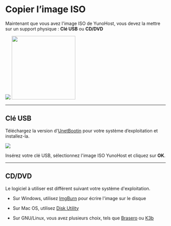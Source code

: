 # Copier l’image ISO

Maintenant que vous avez l'image ISO de YunoHost, vous devez la mettre sur un support physique : **Clé USB** ou **CD/DVD**

<img src="https://yunohost.org/images/usb_key.png">
<img src="https://yunohost.org/images/cd.jpg" width=200>

---

## Clé USB

Téléchargez la version d'<a href="http://unetbootin.sourceforge.net/" target="_blank">UnetBootin</a> pour votre système d’exploitation et installez-la.

<img src="https://yunohost.org/images/unetbootin.png">

Insérez votre clé USB, sélectionnez l'image ISO YunoHost et cliquez sur **OK**.


---

## CD/DVD

Le logiciel à utiliser est différent suivant votre système d'exploitation.

* Sur Windows, utilisez [ImgBurn](http://www.imgburn.com/) pour écrire l'image sur le disque

* Sur Mac OS, utilisez [Disk Utility](http://support.apple.com/kb/ph7025)

* Sur GNU/Linux, vous avez plusieurs choix, tels que [Brasero](https://wiki.gnome.org/Apps/Brasero) ou [K3b](http://www.k3b.org/)
